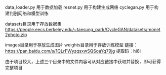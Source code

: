 data_loader.py 用于数据加载
resnet.py 用于构建生成网络
cyclegan.py 用于构建判别网络和模型训练

datasets目录用于存放数据集
https://people.eecs.berkeley.edu/~taesung_park/CycleGAN/datasets/monet2photo.zip

images目录用于存放生成图片
weights目录用于存放训练模型
链接：https://pan.baidu.com/s/1QLrFWyzqsxwSQSoaYq79jg 提取码：hi8i

由于项目较大，上述三个目录中的文件内容可从对应链接中获取并替换，即可获得完整项目
